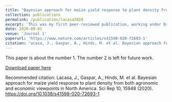 ```yaml
---
title: "Bayesian approach for maize yield response to plant density from both agronomic and economic viewpoints in North America"
collection: publications
permalink: /publication/lacasa2020
excerpt: 'This was my first peer-reviewed publication, working under Dr. Ciampitti as a student intern.'
date: 2020-09-01
venue: 'Journal 1'
paperurl: 'https://www.nature.com/articles/s41598-020-72693-1'
citation: 'acasa, J., Gaspar, A., Hinds, M. et al. Bayesian approach for maize yield response to plant density from both agronomic and economic viewpoints in North America. <i>Sci Rep</i> 10, 15948 (2020)'
---
```

This paper is about the number 1. The number 2 is left for future work.

[Download paper here](https://www.nature.com/articles/s41598-020-72693-1.pdf?pdf=button%20sticky)

Recommended citation: Lacasa, J., Gaspar, A., Hinds, M. et al. Bayesian approach for maize yield response to plant density from both agronomic and economic viewpoints in North America. Sci Rep 10, 15948 (2020). https://doi.org/10.1038/s41598-020-72693-1
